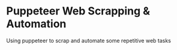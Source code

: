 # Puppeteer Web Scrapping & Automation
Using puppeteer to scrap and automate some repetitive web tasks
